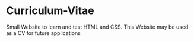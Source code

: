 # Curriculum-Vitae
Small Website to learn and test HTML and CSS. This Website may be used as a CV for future applications
